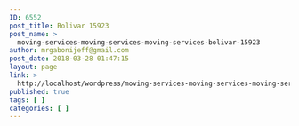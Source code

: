 ```yaml
---
ID: 6552
post_title: Bolivar 15923
post_name: >
  moving-services-moving-services-moving-services-bolivar-15923
author: mrgabonijeff@gmail.com
post_date: 2018-03-28 01:47:15
layout: page
link: >
  http://localhost/wordpress/moving-services-moving-services-moving-services-bolivar-15923/
published: true
tags: [ ]
categories: [ ]
---
```

